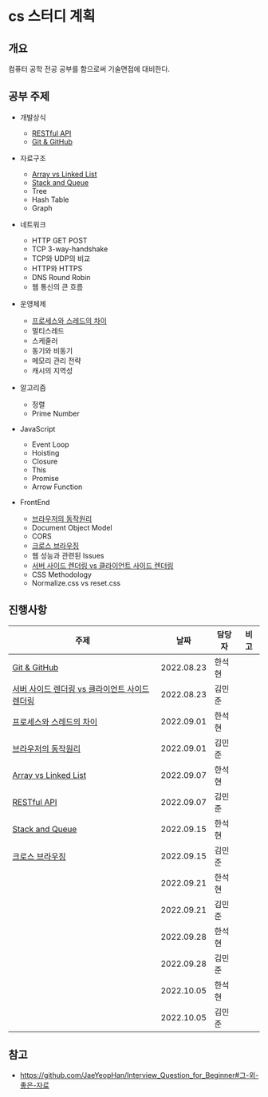 # cs 스터디 계획

## 개요

컴퓨터 공학 전공 공부를 함으로써 기술면접에 대비한다.

## 공부 주제

- 개발상식
  - [RESTful API](MinJunKim/RestApi.md)
  - [Git & GitHub](HanSeokhyeon/git-github.md)
- 자료구조
  - [Array vs Linked List](HanSeokhyeon/array-and-linked-list.md)
  - [Stack and Queue](HanSeokhyeon/stack-and-queue.md)
  - Tree
  - Hash Table
  - Graph
- 네트워크
  - HTTP GET POST
  - TCP 3-way-handshake
  - TCP와 UDP의 비교
  - HTTP와 HTTPS
  - DNS Round Robin
  - 웹 통신의 큰 흐름
- 운영체제
  - [프로세스와 스레드의 차이](HanSeokhyeon/process-and-thread.md)
  - 멀티스레드
  - 스케줄러
  - 동기와 비동기
  - 메모리 관리 전략
  - 캐시의 지역성
- 알고리즘
  - 정렬
  - Prime Number
- JavaScript
  - Event Loop
  - Hoisting
  - Closure
  - This
  - Promise
  - Arrow Function
- FrontEnd

  - [브라우저의 동작원리](MinJunKim/How_Browsers_Work.md)
  - Document Object Model
  - CORS
  - [크로스 브라우징](MinJunKim/CrossBrowsing.md)   
  - 웹 성능과 관련된 Issues
  - [서버 사이드 렌더링 vs 클라이언트 사이드 렌더링](MinJunKim/ServerSideRendering_vs_ClientSideRendering.md)
  - CSS Methodology
  - Normalize.css vs reset.css

## 진행사항

| 주제                                           | 날짜       | 담당자 | 비고 |
| ---------------------------------------------- | ---------- | ------ | ---- |
| [Git & GitHub](HanSeokhyeon/git-github.md)     | 2022.08.23 | 한석현 |      |
| [서버 사이드 렌더링 vs 클라이언트 사이드 렌더링](MinJunKim/ServerSideRendering_vs_ClientSideRendering.md) | 2022.08.23 | 김민준 |      |
| [프로세스와 스레드의 차이](HanSeokhyeon/process-and-thread.md) | 2022.09.01 | 한석현 |      |
| [브라우저의 동작원리](MinJunKim/How_Browsers_Work.md) | 2022.09.01 | 김민준 |      |
| [Array vs Linked List](HanSeokhyeon/array-and-linked-list.md) | 2022.09.07 | 한석현 |  |
| [RESTful API](MinJunKim/RestApi.md) | 2022.09.07 | 김민준 |  |
| [Stack and Queue](HanSeokhyeon/stack-and-queue.md) | 2022.09.15 | 한석현 |  |
| [크로스 브라우징](MinJunKim/CrossBrowsing.md) | 2022.09.15 | 김민준 |  |
| | 2022.09.21 | 한석현 |  |
| | 2022.09.21 | 김민준 |  |
| | 2022.09.28 | 한석현 |  |
| | 2022.09.28 | 김민준 |  |
| | 2022.10.05 | 한석현 |  |
| | 2022.10.05 | 김민준 |  |

## 참고

- https://github.com/JaeYeopHan/Interview_Question_for_Beginner#그-외-좋은-자료
